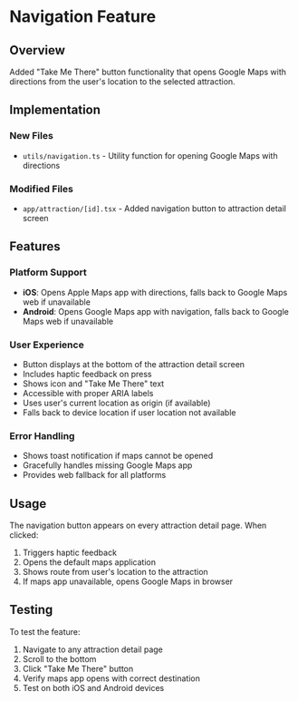 # Navigation Feature

## Overview
Added "Take Me There" button functionality that opens Google Maps with directions from the user's location to the selected attraction.

## Implementation

### New Files
- `utils/navigation.ts` - Utility function for opening Google Maps with directions

### Modified Files
- `app/attraction/[id].tsx` - Added navigation button to attraction detail screen

## Features

### Platform Support
- **iOS**: Opens Apple Maps app with directions, falls back to Google Maps web if unavailable
- **Android**: Opens Google Maps app with navigation, falls back to Google Maps web if unavailable

### User Experience
- Button displays at the bottom of the attraction detail screen
- Includes haptic feedback on press
- Shows icon and "Take Me There" text
- Accessible with proper ARIA labels
- Uses user's current location as origin (if available)
- Falls back to device location if user location not available

### Error Handling
- Shows toast notification if maps cannot be opened
- Gracefully handles missing Google Maps app
- Provides web fallback for all platforms

## Usage

The navigation button appears on every attraction detail page. When clicked:
1. Triggers haptic feedback
2. Opens the default maps application
3. Shows route from user's location to the attraction
4. If maps app unavailable, opens Google Maps in browser

## Testing

To test the feature:
1. Navigate to any attraction detail page
2. Scroll to the bottom
3. Click "Take Me There" button
4. Verify maps app opens with correct destination
5. Test on both iOS and Android devices
